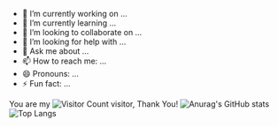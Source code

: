 - 🔭 I’m currently working on …
- 🌱 I’m currently learning …
- 👯 I’m looking to collaborate on …
- 🤔 I’m looking for help with …
- 💬 Ask me about …
- 📫 How to reach me: …
- 😄 Pronouns: …
- ⚡ Fun fact: …

You are my ![Visitor Count](https://profile-counter.glitch.me/all-smile/count.svg) visitor, Thank You!
![Anurag's GitHub stats](https://github-readme-stats.vercel.app/api?username=2782712869&show_icons=true&theme=radical)
![Top Langs](https://github-readme-stats.vercel.app/api/top-langs/?username=2782712869&layout=compact&theme=tokyonight)
